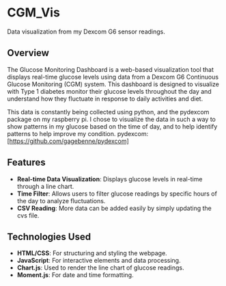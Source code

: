 # CGM_Vis
 Data visualization from my Dexcom G6 sensor readings.

## Overview

The Glucose Monitoring Dashboard is a web-based visualization tool that displays real-time glucose levels using data from a Dexcom G6 Continuous Glucose Monitoring (CGM) system. This dashboard is designed to visualize  with Type 1 diabetes monitor their glucose levels throughout the day and understand how they fluctuate in response to daily activities and diet.

This data is constantly being collected using python, and the pydexcom package on my raspberry pi. I chose to visualize the data in such a way to show patterns in my glucose based on the time of day, and to help identify patterns to help improve my condition.
pydexcom: [https://github.com/gagebenne/pydexcom]

## Features

- **Real-time Data Visualization**: Displays glucose levels in real-time through a line chart.
- **Time Filter**: Allows users to filter glucose readings by specific hours of the day to analyze fluctuations.
- **CSV Reading**: More data can be added easily by simply updating the cvs file.

## Technologies Used

- **HTML/CSS**: For structuring and styling the webpage.
- **JavaScript**: For interactive elements and data processing.
- **Chart.js**: Used to render the line chart of glucose readings.
- **Moment.js**: For date and time formatting.


